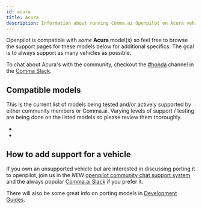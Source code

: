 ```yaml
---
id: acura
title: Acura
description: Information about running Comma.ai Openpilot on Acura vehicles including the  and  and  others.
---
```

<!-- 
***************************************
DO NOT MODIFY!!!
THIS IS AN AUTOMATICALLY GENERATED FILE
PLEASE USE AIRTABLE.COM DATABASE TO UPDATE
***************************************
-->

Openpilot is compatible with *some* **Acura** model(s) so feel free to browse the support pages for these models below for additional specifics.
The goal is to always support as many vehicles as possible.

To chat about Acura's with the community, checkout the [#honda](slack://channel?id=honda&team=comma) channel in the [Comma Slack](https://slack.comma.ai).
## Compatible models

This is the current list of models being tested and/or actively supported by either community members or Comma.ai.  Varying levels of support / testing are being done on the listed models so please review them thoroughly.


* [](/vehicles//)
* [](/vehicles//)

## How to add support for a vehicle

If you own an unsupported vehicle but are interested in discussing porting it to openpilot, join us in the *NEW* [openpilot community chat support system](https://spectrum.chat/openpilot) and the always popular [Comma.ai Slack](https://slack.comma.ai/) if you prefer it.

There will also be some great info on porting models in [Development Guides](../../development/guides/).

